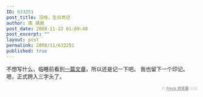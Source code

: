 ```yaml
---
ID: 633251
post_title: 没啥，生日而已
author: 南 靖男
post_date: 2008-11-22 01:09:40
post_excerpt: ""
layout: post
permalink: 2008/11/633251
published: true
---
```

不想写什么，临睡前看到<a href="http://blog.bomoo.com/pin/archives/419">一篇文章</a>，所以还是记一下吧。
我也留下一个印记。嗯，正式跨入三字头了。
   <div class="flockcredit" style="text-align: right; color: #CCC; font-size: x-small;">用 <a href="http://www.flock.com/blogged-with-flock" style="color: #999; font-weight: bold;" target="_new" title="Flock Browser">Flock 浏览器</a> 创建</div>